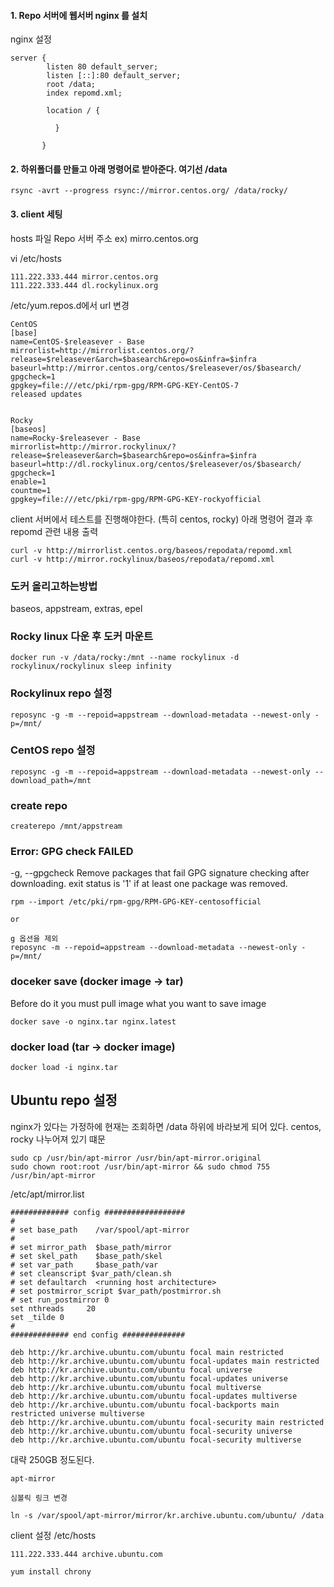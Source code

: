 #### 1. Repo 서버에 웹서버 nginx 를 설치

nginx 설정

```
server {
        listen 80 default_server;
        listen [::]:80 default_server;
        root /data;
        index repomd.xml;
        
        location / {
                 
          }
        
       }
```

#### 2. 하위폴더를 만들고 아래 명령어로 받아준다. 여기선 /data

```
rsync -avrt --progress rsync://mirror.centos.org/ /data/rocky/
```

#### 3. client 세팅

hosts 파일 Repo 서버 주소 ex) mirro.centos.org

vi /etc/hosts
```
111.222.333.444 mirror.centos.org
111.222.333.444 dl.rockylinux.org
```

/etc/yum.repos.d에서 url 변경

```
CentOS
[base]
name=CentOS-$releasever - Base
mirrorlist=http://mirrorlist.centos.org/?release=$releasever&arch=$basearch&repo=os&infra=$infra
baseurl=http://mirror.centos.org/centos/$releasever/os/$basearch/
gpgcheck=1
gpgkey=file:///etc/pki/rpm-gpg/RPM-GPG-KEY-CentOS-7
released updates 


Rocky
[baseos]
name=Rocky-$releasever - Base
mirrorlist=http://mirror.rockylinux/?release=$releasever&arch=$basearch&repo=os&infra=$infra
baseurl=http://dl.rockylinux.org/centos/$releasever/os/$basearch/
gpgcheck=1
enable=1
countme=1
gpgkey=file:///etc/pki/rpm-gpg/RPM-GPG-KEY-rockyofficial
```

client 서버에서 테스트를 진행해야한다. (특히 centos, rocky) 아래 명령어 결과 후 repomd 관련 내용 출력

```
curl -v http://mirrorlist.centos.org/baseos/repodata/repomd.xml
curl -v http://mirror.rockylinux/baseos/repodata/repomd.xml
```


### 도커 올리고하는방법

baseos, appstream, extras, epel

### Rocky linux 다운 후 도커 마운트

```
docker run -v /data/rocky:/mnt --name rockylinux -d rockylinux/rockylinux sleep infinity
```

### Rockylinux repo 설정

```
reposync -g -m --repoid=appstream --download-metadata --newest-only -p=/mnt/
```

### CentOS repo 설정

```
reposync -g -m --repoid=appstream --download-metadata --newest-only --download_path=/mnt
```

### create repo

```
createrepo /mnt/appstream
```

### Error: GPG check FAILED

-g, --gpgcheck
              Remove packages that fail GPG signature checking after
              downloading.  exit status is '1' if at least one package
              was removed.

```
rpm --import /etc/pki/rpm-gpg/RPM-GPG-KEY-centosofficial 

or

g 옵션을 제외
reposync -m --repoid=appstream --download-metadata --newest-only -p=/mnt/
```

### doceker save (docker image -> tar)
Before do it you must pull image what you want to save image

```
docker save -o nginx.tar nginx.latest
```

### docker load (tar -> docker image)

```
docker load -i nginx.tar
```

## Ubuntu repo 설정

nginx가 있다는 가정하에 현재는 조회하면 /data 하위에 바라보게 되어 있다. centos, rocky 나누어져 있기 떄문

```
sudo cp /usr/bin/apt-mirror /usr/bin/apt-mirror.original
sudo chown root:root /usr/bin/apt-mirror && sudo chmod 755 /usr/bin/apt-mirror
```

/etc/apt/mirror.list

```
############# config ##################
#
# set base_path    /var/spool/apt-mirror
#
# set mirror_path  $base_path/mirror
# set skel_path    $base_path/skel
# set var_path     $base_path/var
# set cleanscript $var_path/clean.sh
# set defaultarch  <running host architecture>
# set postmirror_script $var_path/postmirror.sh
# set run_postmirror 0
set nthreads     20
set _tilde 0
#
############# end config ##############
 
deb http://kr.archive.ubuntu.com/ubuntu focal main restricted
deb http://kr.archive.ubuntu.com/ubuntu focal-updates main restricted
deb http://kr.archive.ubuntu.com/ubuntu focal universe
deb http://kr.archive.ubuntu.com/ubuntu focal-updates universe
deb http://kr.archive.ubuntu.com/ubuntu focal multiverse
deb http://kr.archive.ubuntu.com/ubuntu focal-updates multiverse
deb http://kr.archive.ubuntu.com/ubuntu focal-backports main restricted universe multiverse
deb http://kr.archive.ubuntu.com/ubuntu focal-security main restricted
deb http://kr.archive.ubuntu.com/ubuntu focal-security universe
deb http://kr.archive.ubuntu.com/ubuntu focal-security multiverse
```

대략 250GB 정도된다.

```
apt-mirror

심볼릭 링크 변경

ln -s /var/spool/apt-mirror/mirror/kr.archive.ubuntu.com/ubuntu/ /data
```

client 설정 /etc/hosts
```
111.222.333.444 archive.ubuntu.com

yum install chrony

```


